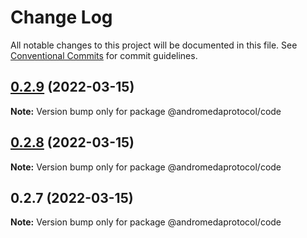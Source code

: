 # Change Log

All notable changes to this project will be documented in this file.
See [Conventional Commits](https://conventionalcommits.org) for commit guidelines.

## [0.2.9](https://github.com/andromedaprotocol/design-system/compare/@andromedaprotocol/code@0.2.8...@andromedaprotocol/code@0.2.9) (2022-03-15)

**Note:** Version bump only for package @andromedaprotocol/code





## [0.2.8](https://github.com/andromedaprotocol/design-system/compare/@andromedaprotocol/code@0.2.7...@andromedaprotocol/code@0.2.8) (2022-03-15)

**Note:** Version bump only for package @andromedaprotocol/code





## 0.2.7 (2022-03-15)

**Note:** Version bump only for package @andromedaprotocol/code
